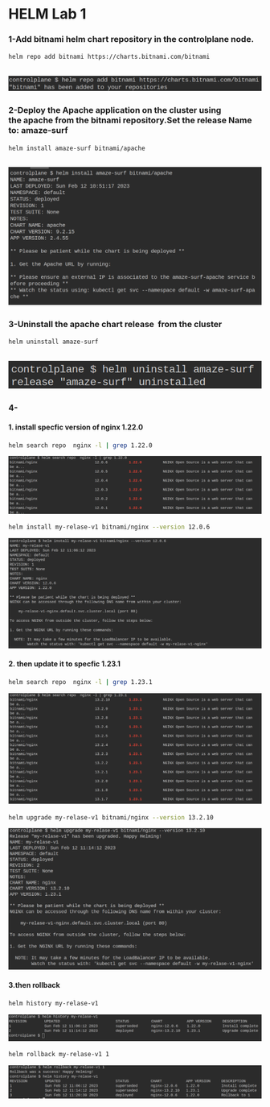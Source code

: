 # **HELM** Lab 1
### 1-Add bitnami helm chart repository in the controlplane node.

```bash
helm repo add bitnami https://charts.bitnami.com/bitnami
```
![image info](./Images/1.png)
---

### 2-Deploy the Apache application on the cluster using the apache from the bitnami repository.Set the release Name to: amaze-surf

```bash
helm install amaze-surf bitnami/apache
```
![image info](./Images/2.png)
---

### 3-Uninstall the apache chart release  from the cluster

```bash
helm uninstall amaze-surf
```
![image info](./Images/3.png)
---

### 4- 
#### 1. install specfic version of nginx 1.22.0
```bash
helm search repo  nginx -l | grep 1.22.0
```
![image info](./Images/4.png)
```bash
helm install my-relase-v1 bitnami/nginx --version 12.0.6
```
![image info](./Images/5.png)
#### 2. then update it to specfic 1.23.1 
```bash
helm search repo  nginx -l | grep 1.23.1
```
![image info](./Images/7.png)
```bash
helm upgrade my-relase-v1 bitnami/nginx --version 13.2.10
```
![image info](./Images/6.png)
#### 3.then rollback
```bash
helm history my-relase-v1
```
![image info](./Images/8.png)
```bash
helm rollback my-relase-v1 1  
```
![image info](./Images/9.png)